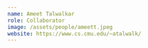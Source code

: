 ```yaml
---
name: Ameet Talwalkar
role: Collaborator
image: /assets/people/ameett.jpeg
website: https://www.cs.cmu.edu/~atalwalk/
---
```

